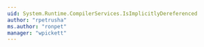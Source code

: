 ```yaml
---
uid: System.Runtime.CompilerServices.IsImplicitlyDereferenced
author: "rpetrusha"
ms.author: "ronpet"
manager: "wpickett"
---
```

